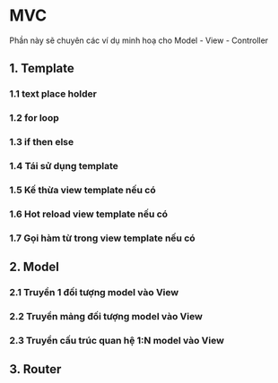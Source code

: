 # MVC

Phần này sẽ chuyên các ví dụ minh hoạ cho Model - View - Controller

## 1. Template
### 1.1 text place holder

### 1.2 for loop

### 1.3 if then else

### 1.4 Tái sử dụng template

### 1.5 Kế thừa view template nếu có

### 1.6 Hot reload view template nếu có

### 1.7 Gọi hàm từ trong view template nếu có


## 2. Model
### 2.1 Truyền 1 đối tượng model vào View

### 2.2 Truyền mảng đối tượng model vào View

### 2.3 Truyền cấu trúc quan hệ 1:N model vào View 

## 3. Router